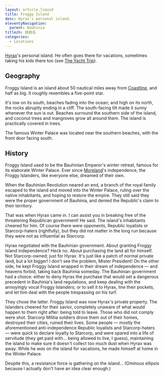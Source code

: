 ```yaml
---
layout: article.liquid
title: Froggy Island
desc: Hyrax's personal island.
eleventyNavigation:
  parent: Bauhinia
titlezh: 蛙蛙岛
categories:
  - Locations
---
```


[Hyrax](/characters/minor/#hyrax)'s personal island. He often goes there for vacations, sometimes taking his kids there too (see [The Yacht Trip](/stories/the-yacht-trip/)).

## Geography

Froggy Island is an island about 50 nautical miles away from [Coastline](/world/bauhinia/coastline/), and half as big. It roughly resembles a five-point star.

It's low on its south, beaches fading into the ocean; and high on its north, the rocks abruptly ending in a cliff. The south-facing tilt made it sunny whenever the sun is out. Beaches surround the southern side of the island, and coconut trees and mangroves grow all around them. The island is practically covered in trees.

The famous Winter Palace was located near the southern beaches, with the front door facing south.

## History

Froggy Island used to be the Bauhinian Emperor's winter retreat, famous for its elaborate Winter Palace. Ever since [Moreland](/world/moreland/)'s independence, the Froggy Islanders, like everyone else, dreamed of their own.

When the Bauhinian Revolution neared an end, a branch of the royal family escaped to the island and moved into the Winter Palace, ruling over the native inhabitants, and hoping to restore the empire. They still said they were the proper government of Bauhinia, and denied the Republic's claim to their territory.

That was when Hyrax came in. I can assist you in breaking free of the threatening Republican government! He said. The island's inhabitants cheered for him. Of course there were opponents, Republic loyalists or Starcorp-haters (rightfully), but they did not matter in the long run because they were not as influential as Starcorp.

Hyrax negotiated with the Bauhinian government. About granting Froggy Island independence? Heck no. About purchasing the land all for himself. Not Starcorp-owned; just for Hyrax. It's just like a patch of normal private land, but a lot bigger! I don't see the problem, Mister President! On the other side, he kept Froggy Island wrapped in their dream of independence — and heavens forbid, taking back Bauhinia someday. The Bauhinian government had a choice: either to deny Hyrax the purchase that would set a dangerous precedent in Bauhinia's land regulations, and keep dealing with the annoyingly vocal Froggy Islanders; or to sell it to Hyrax, line their pockets, and let him deal with the people trespassing on his turf.

They chose the latter. Froggy Island was now Hyrax's private property. The Islanders cheered for their savior, completely unaware of what would happen to them right after: being told to leave. Those who did not comply were shot. Starcorp Militia soldiers drove them out of their homes, destroyed their cities, ruined their lives. Some people — mostly the aforementioned anti-independence Republic loyalists and Starcorp-haters — were quick to declare loyalty to Starcorp, and were spared into a life of servitude (they get paid with… being allowed to live, I guess), maintaining the island to make sure it doesn't collect too much dust when Hyrax was away. While he *was* on the island for vacations, he made himself at home in the Winter Palace.

Despite this, a resistance force is gathering on the island… (Ominous ellipsis because I actually don't have an idea clear enough.)
